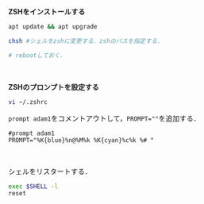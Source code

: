 **ZSHをインストールする**
```bash
apt update && apt upgrade

chsh #シェルをzshに変更する．zshのパスを指定する．

# rebootしておく．
```

<br>

**ZSHのプロンプトを設定する**
```bash
vi ~/.zshrc
```

`prompt adam1`をコメントアウトして，`PROMPT=""`を追加する．
```
#prompt adam1
PROMPT="%K{blue}%n@%M%k %K{cyan}%c%k %# "
```

<br>

シェルをリスタートする．
```bash
exec $SHELL -l
reset
```

